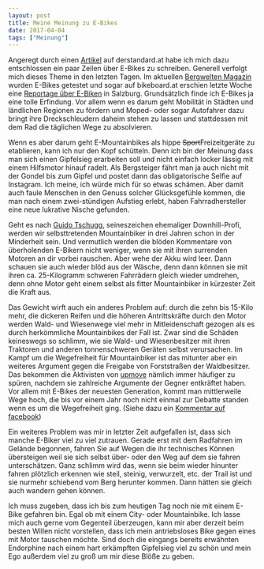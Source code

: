 ```yaml
---
layout: post
title: Meine Meinung zu E-Bikes
date: 2017-04-04
tags: ["Meinung"]
---
```


Angeregt durch einen [Artikel](http://derstandard.at/2000054606414/E-Mountainbikes-Trend-und-Aufreger) auf derstandard.at habe ich mich dazu entschlossen ein paar Zeilen über E-Bikes zu schreiben. Generell verfolgt mich dieses Theme in den letzten Tagen. Im aktuellen [Bergwelten Magazin](https://www.bergwelten.com/) wurden E-Bikes getestet und sogar auf bikeboard.at erschien letzte Woche eine [Reportage über E-Biken](https://bikeboard.at/Board/Hochkoenig-und-Saalachtal-per-EMTB-th231434) in Salzburg. Grundsätzlich finde ich E-Bikes ja eine tolle Erfindung. Vor allem wenn es darum geht Mobilität in Städten und ländlichen Regionen zu fördern und Moped- oder sogar Autofahrer dazu bringt ihre Dreckschleudern daheim stehen zu lassen und stattdessen mit dem Rad die täglichen Wege zu absolvieren.

Wenn es aber darum geht E-Mountainbikes als hippe <del>Sport</del>Freizeitgeräte zu etablieren, kann ich nur den Kopf schütteln. Denn ich bin der Meinung dass man sich einen Gipfelsieg erarbeiten soll und nicht einfach locker lässig mit einem Hilfsmotor hinauf radelt. Als Bergsteiger fährt man ja auch nicht mit der Gondel bis zum Gipfel und postet dann das obligatorische Selfie auf Instagram. Ich meine, ich würde mich für so etwas schämen. Aber damit auch faule Menschen in den Genuss solcher Glücksgefühle kommen, die man nach einem zwei-stündigen Aufstieg erlebt, haben Fahrradhersteller eine neue lukrative Nische gefunden.

Geht es nach [Guido Tschugg](http://www.mountainbike-magazin.de/ein-tag-mit-guido-tschugg.35944.2.htm), seineszeichen ehemaliger Downhill-Profi, werden wir selbsttretenden Mountainbiker in drei Jahren schon in der Minderheit sein. Und vermutlich werden die blöden Kommentare von überholenden E-Bikern nicht weniger, wenn sie mit ihren surrenden Motoren an dir vorbei rauschen. Aber wehe der Akku wird leer. Dann schauen sie auch wieder blöd aus der Wäsche, denn dann können sie mit ihren ca. 25-Kilogramm schweren Fahrrädern gleich wieder umdrehen, denn ohne Motor geht einem selbst als fitter Mountainbiker in kürzester Zeit die Kraft aus.

Das Gewicht wirft auch ein anderes Problem auf: durch die zehn bis 15-Kilo mehr, die dickeren Reifen und die höheren Antrittskräfte durch den Motor werden Wald- und Wiesenwege viel mehr in Mitleidenschaft gezogen als es durch herkömmliche Mountainbikes der Fall ist. Zwar sind die Schäden keineswegs so schlimm, wie sie Wald- und Wiesenbesitzer mit ihren Traktoren und anderen tonnenschweren Geräten selbst verursachen. Im Kampf um die Wegefreiheit für Mountainbiker ist das mitunter aber ein weiteres Argument gegen die Freigabe von Forststraßen der Waldbesitzer. Das bekommen die Aktivisten von [upmove](https://www.upmove-mtb.eu/) nämlich immer häufiger zu spüren, nachdem sie zahlreiche Argumente der Gegner entkräftet haben. Vor allem mit E-Bikes der neuesten Generation, kommt man mittlerweile Wege hoch, die bis vor einem Jahr noch nicht einmal zur Debatte standen wenn es um die Wegefreiheit ging. (Siehe dazu ein [Kommentar auf facebook](https://www.facebook.com/upmovemtb/posts/1406695179369707?comment_id=1406854436020448&reply_comment_id=1407338429305382&comment_tracking=%7B%22tn%22%3A%22R9%22%7D))

Ein weiteres Problem was mir in letzter Zeit aufgefallen ist, dass sich manche E-Biker viel zu viel zutrauen. Gerade erst mit dem Radfahren im Gelände begonnen, fahren Sie auf Wegen die ihr technisches Können übersteigen weil sie sich selbst über- oder den Weg auf dem sie fahren unterschätzen. Ganz schlimm wird das, wenn sie beim wieder hinunter fahren plötzlich erkennen wie steil, steinig, verwurzelt, etc. der Trail ist und sie nurmehr schiebend vom Berg herunter kommen. Dann hätten sie gleich auch wandern gehen können.

Ich muss zugeben, dass ich bis zum heutigen Tag noch nie mit einem E-Bike gefahren bin. Egal ob mit einem City- oder Mountainbike. Ich lasse mich auch gerne vom Gegenteil überzeugen, kann mir aber derzeit beim besten Willen nicht vorstellen, dass ich mein antriebsloses Bike gegen eines mit Motor tauschen möchte. Sind doch die eingangs bereits erwähnten Endorphine nach einem hart erkämpften Gipfelsieg viel zu schön und mein Ego außerdem viel zu groß um mir diese Blöße zu geben.